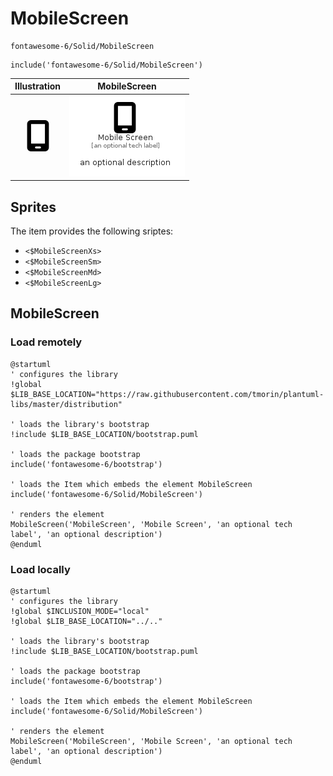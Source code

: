 # MobileScreen


```text
fontawesome-6/Solid/MobileScreen
```

```text
include('fontawesome-6/Solid/MobileScreen')
```



| Illustration | MobileScreen |
| :---: | :---: |
| ![illustration for Illustration](../../fontawesome-6/Solid/MobileScreen.png) | ![illustration for MobileScreen](../../fontawesome-6/Solid/MobileScreen.Local.png) |



## Sprites
The item provides the following sriptes:

- `<$MobileScreenXs>`
- `<$MobileScreenSm>`
- `<$MobileScreenMd>`
- `<$MobileScreenLg>`





## MobileScreen

### Load remotely
```plantuml
@startuml
' configures the library
!global $LIB_BASE_LOCATION="https://raw.githubusercontent.com/tmorin/plantuml-libs/master/distribution"

' loads the library's bootstrap
!include $LIB_BASE_LOCATION/bootstrap.puml

' loads the package bootstrap
include('fontawesome-6/bootstrap')

' loads the Item which embeds the element MobileScreen
include('fontawesome-6/Solid/MobileScreen')

' renders the element
MobileScreen('MobileScreen', 'Mobile Screen', 'an optional tech label', 'an optional description')
@enduml
```

### Load locally
```plantuml
@startuml
' configures the library
!global $INCLUSION_MODE="local"
!global $LIB_BASE_LOCATION="../.."

' loads the library's bootstrap
!include $LIB_BASE_LOCATION/bootstrap.puml

' loads the package bootstrap
include('fontawesome-6/bootstrap')

' loads the Item which embeds the element MobileScreen
include('fontawesome-6/Solid/MobileScreen')

' renders the element
MobileScreen('MobileScreen', 'Mobile Screen', 'an optional tech label', 'an optional description')
@enduml
```


